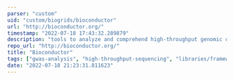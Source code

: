 ```yaml
---
parser: "custom"
uid: "custom/biogrids/bioconductor"
url: "http://bioconductor.org/"
timestamp: "2022-07-18 17:43:32.289879"
description: "tools to analyze and comprehend high-throughput genomic data."
repo_url: "http://bioconductor.org/"
title: "Bioconductor"
tags: ["gwas-analysis", "high-throughput-sequencing", "libraries/frameworks", "other"]
date: "2022-07-18 21:23:31.811623"
---
```

